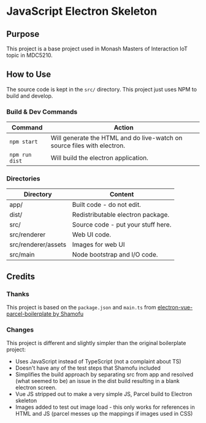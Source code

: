 # JavaScript Electron Skeleton

## Purpose
This project is a base project used in Monash Masters of Interaction IoT topic in MDC5210.

## How to Use
The source code is kept in the `src/` directory.
This project just uses NPM to build and develop.

### Build & Dev Commands

| Command | Action |
|---------|--------|
| `npm start` | Will generate the HTML and do live-watch on source files with electron. |
| `npm run dist`  | Will build the electron application. |

### Directories

| Directory | Content      |
|-----------|--------------|
| app/      | Built code - do not edit. |
| dist/     | Redistributable electron package. |
| src/      | Source code - put your stuff here. |
| src/renderer | Web UI code. |
| src/renderer/assets | Images for web UI |
| src/main | Node bootstrap and I/O code. |

## Credits
### Thanks
This project is based on the `package.json` and `main.ts` from 
[electron-vue-parcel-boilerplate by Shamofu](https://github.com/shamofu/electron-vue-parcel-boilerplate)

### Changes
This project is different and slightly simpler than the original boilerplate project:
- Uses JavaScript instead of TypeScript (not a complaint about TS)
- Doesn't have any of the test steps that Shamofu included
- Simplifies the build approach by separating src from app and resolved (what seemed to be) an issue in the dist build resulting in a blank electron screen.
- Vue JS stripped out to make a very simple JS, Parcel build to Electron skeleton
- Images added to test out image load - this only works for references in HTML and JS (parcel messes up the mappings if images used in CSS)


